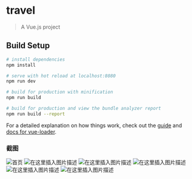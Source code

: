 # travel

> A Vue.js project

## Build Setup

``` bash
# install dependencies
npm install

# serve with hot reload at localhost:8080
npm run dev

# build for production with minification
npm run build

# build for production and view the bundle analyzer report
npm run build --report
```

For a detailed explanation on how things work, check out the [guide](http://vuejs-templates.github.io/webpack/) and [docs for vue-loader](http://vuejs.github.io/vue-loader).

### 截图

![首页](./img/header.png)
![在这里插入图片描述](./img/info.png)
![在这里插入图片描述](./img/info1.png)
![在这里插入图片描述](./img/info2.png)
![在这里插入图片描述](./img/info4.png)
![在这里插入图片描述](./img/info5.png)
